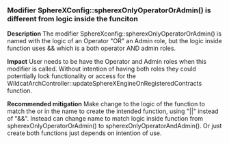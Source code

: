 ###  Modifier SphereXConfig::spherexOnlyOperatorOrAdmin() is different from logic inside the funciton

**Description**
The modifier SphereXconfig::spherexOnlyOperatorOrAdmin() is named with the logic of an Operator "OR" an Admin role, but the logic inside function uses && which is a both operator AND admin roles.

**Impact**
User needs to be have the Operator and Admin roles when this modifier is called. Without intention of having both roles they could potentially lock functionality or access for the WildcatArchController::updateSphereXEngineOnRegisteredContracts function. 

**Recommended mitigation**
Make change to the logic of the function to match the or in the name to create the intended function, using "||" instead of "&&". Instead can change name to match logic inside function from spherexOnlyOperatorOrAdmin() to spherexOnlyOperatorAndAdmin(). Or just create both functions just depends on intention of use.
